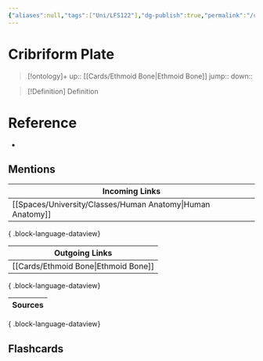 ```yaml
---
{"aliases":null,"tags":["Uni/LFS122"],"dg-publish":true,"permalink":"/cards/cribriform-plate/","dgPassFrontmatter":true}
---
```


# Cribriform Plate

> [!ontology]+
> up:: [[Cards/Ethmoid Bone\|Ethmoid Bone]]
> jump:: 
> down:: 

> [!Definition] Definition
> 

# Reference
- 

## Mentions
| Incoming Links                                                |
| ------------------------------------------------------------- |
| [[Spaces/University/Classes/Human Anatomy\|Human Anatomy]] |

{ .block-language-dataview}

| Outgoing Links                          |
| --------------------------------------- |
| [[Cards/Ethmoid Bone\|Ethmoid Bone]] |

{ .block-language-dataview}

| Sources |
| ------- |

{ .block-language-dataview}

## Flashcards 
